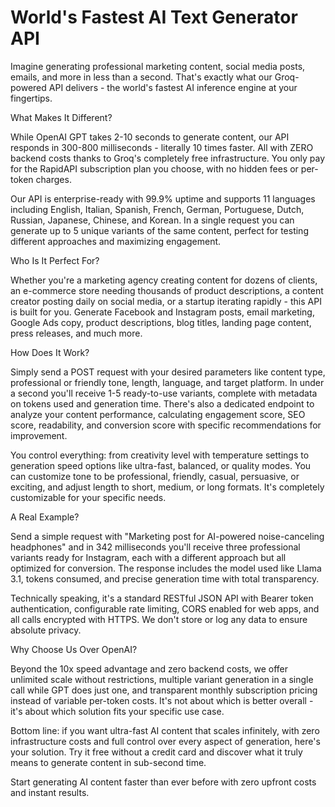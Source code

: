 # World's Fastest AI Text Generator API

Imagine generating professional marketing content, social media posts, emails, and more in less than a second. That's exactly what our Groq-powered API delivers - the world's fastest AI inference engine at your fingertips.

What Makes It Different?

While OpenAI GPT takes 2-10 seconds to generate content, our API responds in 300-800 milliseconds - literally 10 times faster. All with ZERO backend costs thanks to Groq's completely free infrastructure. You only pay for the RapidAPI subscription plan you choose, with no hidden fees or per-token charges.

Our API is enterprise-ready with 99.9% uptime and supports 11 languages including English, Italian, Spanish, French, German, Portuguese, Dutch, Russian, Japanese, Chinese, and Korean. In a single request you can generate up to 5 unique variants of the same content, perfect for testing different approaches and maximizing engagement.

Who Is It Perfect For?

Whether you're a marketing agency creating content for dozens of clients, an e-commerce store needing thousands of product descriptions, a content creator posting daily on social media, or a startup iterating rapidly - this API is built for you. Generate Facebook and Instagram posts, email marketing, Google Ads copy, product descriptions, blog titles, landing page content, press releases, and much more.

How Does It Work?

Simply send a POST request with your desired parameters like content type, professional or friendly tone, length, language, and target platform. In under a second you'll receive 1-5 ready-to-use variants, complete with metadata on tokens used and generation time. There's also a dedicated endpoint to analyze your content performance, calculating engagement score, SEO score, readability, and conversion score with specific recommendations for improvement.

You control everything: from creativity level with temperature settings to generation speed options like ultra-fast, balanced, or quality modes. You can customize tone to be professional, friendly, casual, persuasive, or exciting, and adjust length to short, medium, or long formats. It's completely customizable for your specific needs.

A Real Example?

Send a simple request with "Marketing post for AI-powered noise-canceling headphones" and in 342 milliseconds you'll receive three professional variants ready for Instagram, each with a different approach but all optimized for conversion. The response includes the model used like Llama 3.1, tokens consumed, and precise generation time with total transparency.

Technically speaking, it's a standard RESTful JSON API with Bearer token authentication, configurable rate limiting, CORS enabled for web apps, and all calls encrypted with HTTPS. We don't store or log any data to ensure absolute privacy.

Why Choose Us Over OpenAI?

Beyond the 10x speed advantage and zero backend costs, we offer unlimited scale without restrictions, multiple variant generation in a single call while GPT does just one, and transparent monthly subscription pricing instead of variable per-token costs. It's not about which is better overall - it's about which solution fits your specific use case.

Bottom line: if you want ultra-fast AI content that scales infinitely, with zero infrastructure costs and full control over every aspect of generation, here's your solution. Try it free without a credit card and discover what it truly means to generate content in sub-second time.

Start generating AI content faster than ever before with zero upfront costs and instant results.
